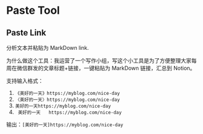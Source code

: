 # Paste Tool

## Paste Link

分析文本并粘贴为 MarkDown link.

为什么做这个工具：我运营了一个写作小组，写这个小工具是为了方便整理大家每周在微信群发的文章标题+链接，一键粘贴为 MarkDown 链接，汇总到 Notion。

支持输入格式：
1. `《美好的一天》https://myblog.com/nice-day`
2. `〈美好的一天〉https://myblog.com/nice-day`
3. `美好的一天https://myblog.com/nice-day`
4. ` 美好的一天   https://myblog.com/nice-day`

输出：`[美好的一天]https://myblog.com/nice-day`
